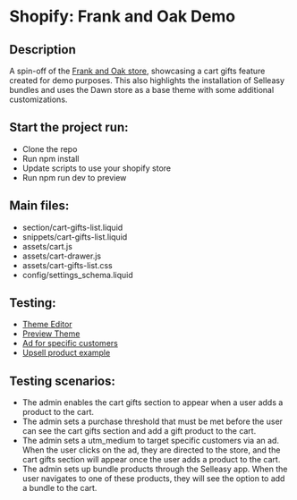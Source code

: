 # Shopify: Frank and Oak Demo

## Description 
A spin-off of the [Frank and Oak store](https://www.frankandoak.com/), showcasing a cart gifts feature created for demo purposes. This also highlights the installation of Selleasy bundles and uses the Dawn store as a base theme with some additional customizations.

## Start the project run: 
- Clone the repo
- Run npm install
- Update scripts to use your shopify store
- Run npm run dev to preview

## Main files:
- section/cart-gifts-list.liquid
- snippets/cart-gifts-list.liquid
- assets/cart.js
- assets/cart-drawer.js
- assets/cart-gifts-list.css
- config/settings_schema.liquid

## Testing:
- [Theme Editor](https://frankandoakdemo.myshopify.com/admin/themes/137324363952/editor)
- [Preview Theme](https://frankandoakdemo.myshopify.com/?preview_theme_id=137324363952)
- [Ad for specific customers](https://docs.google.com/presentation/d/1HhwRgvt695Iw7Z1DI4XgVzGOsurL99Mv4uTjbW85dPQ/edit?usp=sharing])
- [Upsell product example](https://frankandoakdemo.myshopify.com/products/the-alpine-parka-in-rosin?_pos=1&_sid=58b305e52&_ss=r)

## Testing scenarios: 
- The admin enables the cart gifts section to appear when a user adds a product to the cart.
- The admin sets a purchase threshold that must be met before the user can see the cart gifts section and add a gift product to the cart.
- The admin sets a utm_medium to target specific customers via an ad. When the user clicks on the ad, they are directed to the store, and the cart gifts section will appear once the user adds a product to the cart.
- The admin sets up bundle products through the Selleasy app. When the user navigates to one of these products, they will see the option to add a bundle to the cart.

